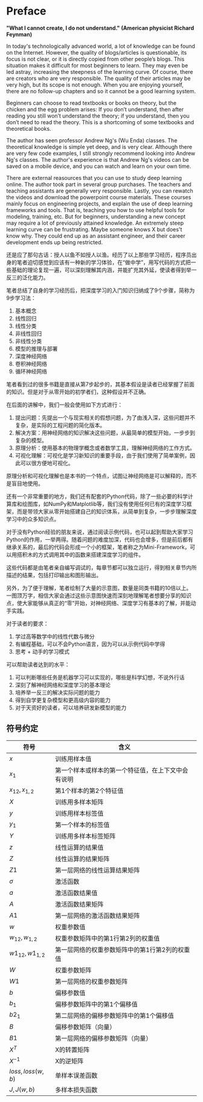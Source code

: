 <!--Copyright © Microsoft Corporation. All rights reserved.
  适用于[License](https://github.com/Microsoft/ai-edu/blob/master/LICENSE.md)版权许可-->

# Preface

**"What I cannot create, I do not understand." (American physicist Richard Feynman)**

In today's technologically advanced world, a lot of knowledge can be found on the Internet. However, the quality of blogs/articles is questionable, its focus is not clear, or it is directly copied from other people’s blogs. This situation makes it difficult for most beginners to learn. They may even be led astray, increasing the steepness of the learning curve. Of course, there are creators who are very responsible. The quality of their articles may be very high, but its scope is not enough. When you are enjoying yourself, there are no follow-up chapters and so it cannot be a good learning system.

Beginners can choose to read textbooks or books on theory, but the chicken and the egg problem arises: If you don’t understand, then after reading you still won’t understand the theory; if you understand, then you don’t need to read the theory. This is a shortcoming of some textbooks and theoretical books.

The author has seen professor Andrew Ng's (Wu Enda) classes. The theoretical knowledge is simple yet deep, and is very clear. Although there are very few code examples, I still strongly recommend looking into Andrew Ng's classes. The author's experience is that Andrew Ng's videos can be saved on a mobile device, and you can watch and learn on your own time.

There are external reasources that you can use to study deep learning online. The author took part in several group purchases. The teachers and teaching assistants are generally very responsible. Lastly, you can rewatch the videos and download the powerpoint course materials. These courses mainly focus on engineering projects, and explain the use of deep learning frameworks and tools. That is, teaching you how to use helpful tools for modeling, training, etc. But for beginners, understanding a new concept may require a lot of previously attained knowledge. An extremely steep learning curve can be frustrating. Maybe someone knows X but does't know why. They could end up as an assistant engineer, and their career development ends up being restricted.

还是应了那句古话：授人以鱼不如授人以渔。经历了以上那些学习经历，程序员出身的笔者迫切感觉到应该有一种新的学习体验，在“做中学”，用写代码的方式把一些基础的理论复现一遍，可以深刻理解其内涵，并能扩充其外延，使读者得到举一反三的泛化能力。

笔者总结了自身的学习经历后，把深度学习的入门知识归纳成了9个步骤，简称为9步学习法：

1. 基本概念
2. 线性回归
3. 线性分类
4. 非线性回归
5. 非线性分类
6. 模型的推理与部署
7. 深度神经网络
8. 卷积神经网络
9. 循环神经网络

笔者看到过的很多书籍是直接从第7步起步的，其基本假设是读者已经掌握了前面的知识。但是对于从零开始的初学者们，这种假设并不正确。

在后面的讲解中，我们一般会使用如下方式进行：

1. 提出问题：先提出一个与现实相关的假想问题，为了由浅入深，这些问题并不复杂，是实际的工程问题的简化版本。
2. 解决方案：用神经网络的知识解决这些问题，从最简单的模型开始，一步步到复杂的模型。
3. 原理分析：使用基本的物理学概念或者数学工具，理解神经网络的工作方式。
4. 可视化理解：可视化是学习新知识的重要手段，由于我们使用了简单案例，因此可以很方便地可视化。

原理分析和可视化理解也是本书的一个特点，试图让神经网络是可以解释的，而不是盲目地使用。

还有一个非常重要的地方，我们还有配套的Python代码，除了一些必要的科学计算库和绘图库，如NumPy和Matplotlib等，我们没有使用任何已有的深度学习框架，而是带领大家从零开始搭建自己的知识体系，从简单到复杂，一步步理解深度学习中的众多知识点。

对于没有Python经验的朋友来说，通过阅读示例代码，也可以起到帮助大家学习Python的作用，一举两得。随着问题的难度加深，代码也会增多，但是前后都有继承关系的，最后的代码会形成一个小的框架，笔者称之为Mini-Framework，可以用搭积木的方式调用其中的函数来搭建深度学习的组件。

这些代码都是由笔者亲自编写调试的，每章节都可以独立运行，得到相关章节内所描述的结果，包括打印输出和图形输出。

另外，为了便于理解，笔者绘制了大量的示意图，数量是同类书籍的10倍以上。一图顶万字，相信大家会通过这些示意图快速而深刻地理解笔者想要分享的知识点，使大家能够从真正的“零”开始，对神经网络、深度学习有基本的了解，并能动手实践。

对于读者的要求：

1. 学过高等数学中的线性代数与微分
2. 有编程基础，可以不会Python语言，因为可以从示例代码中学得
3. 思考 + 动手的学习模式

可以帮助读者达到的水平：

1. 可以判断哪些任务是机器学习可以实现的，哪些是科学幻想，不说外行话
2. 深刻了解神经网络和深度学习的基本理论
3. 培养举一反三的解决实际问题的能力
4. 得到自学更复杂模型和更高级内容的能力
5. 对于天资好的读者，可以培养研发新模型的能力

## 符号约定

|符号|含义|
|---|---|
|$x$|训练用样本值|
|$x_1$|第一个样本或样本的第一个特征值，在上下文中会有说明|
|$x_{12},x_{1,2}$|第1个样本的第2个特征值|
|$X$|训练用多样本矩阵|
|$y$|训练用样本标签值|
|$y_1$|第一个样本的标签值|
|$Y$|训练用多样本标签矩阵|
|$z$|线性运算的结果值|
|$Z$|线性运算的结果矩阵|
|$Z1$|第一层网络的线性运算结果矩阵|
|$\sigma$|激活函数|
|$a$|激活函数结果值|
|$A$|激活函数结果矩阵|
|$A1$|第一层网络的激活函数结果矩阵|
|$w$|权重参数值|
|$w_{12},w_{1,2}$|权重参数矩阵中的第1行第2列的权重值|
|$w1_{12},w1_{1,2}$|第一层网络的权重参数矩阵中的第1行第2列的权重值|
|$W$|权重参数矩阵|
|$W1$|第一层网络的权重参数矩阵|
|$b$|偏移参数值|
|$b_1$|偏移参数矩阵中的第1个偏移值|
|$b2_1$|第二层网络的偏移参数矩阵中的第1个偏移值|
|$B$|偏移参数矩阵（向量）|
|$B1$|第一层网络的偏移参数矩阵（向量）|
|$X^T$|X的转置矩阵|
|$X^{-1}$|X的逆矩阵|
|$loss,loss(w,b)$|单样本误差函数|
|$J, J(w,b)$|多样本损失函数|
